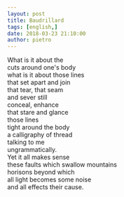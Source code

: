 ```yaml
---
layout: post
title: Baudrillard
tags: [english,]
date: 2018-03-23 21:10:00
author: pietro
---
```

What is it about the<br/>cuts around one's body<br/>what is it about those lines<br/>that set apart and join<br/>that tear, that seam<br/>and sever still<br/>conceal, enhance<br/>that stare and glance<br/>those lines<br/>tight around the body<br/>a calligraphy of thread<br/>talking to me<br/>ungrammatically.<br/>Yet it all makes sense<br/>these faults which swallow mountains<br/>horisons beyond which<br/>all light becomes some noise<br/>and all effects their cause.
